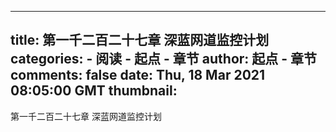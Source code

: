 
---
title: 第一千二百二十七章 深蓝网道监控计划
categories: 
    - 阅读
    - 起点 - 章节
author: 起点 - 章节
comments: false
date: Thu, 18 Mar 2021 08:05:00 GMT
thumbnail: 
---

<div>   
第一千二百二十七章 深蓝网道监控计划  
</div>
            